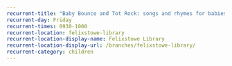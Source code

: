 ```yaml
---
recurrent-title: "Baby Bounce and Tot Rock: songs and rhymes for babies and toddlers"
recurrent-day: Friday
recurrent-times: 0930-1000
recurrent-location: felixstowe-library
recurrent-location-display-name: Felixstowe Library
recurrent-location-display-url: /branches/felixstowe-library/
recurrent-category: children
---
```


